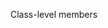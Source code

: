 <span id="title">Class-level members</span>

<div id="body">

<include src="what/unit-inParent-asPanel.md" boilerplate />

</div>
